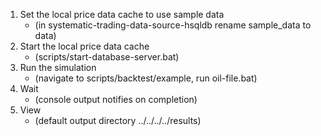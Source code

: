 1. Set the local price data cache to use sample data 
	* (in systematic-trading-data-source-hsqldb rename sample_data to data)
2. Start the local price data cache
	* (scripts/start-database-server.bat)
3. Run the simulation
	* (navigate to scripts/backtest/example, run oil-file.bat)
4. Wait
	* (console output notifies on completion)
5. View
	* (default output directory ../../../../results)